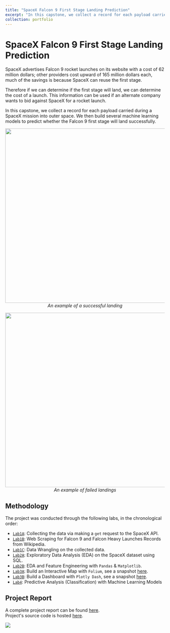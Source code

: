 ```yaml
---
title: "SpaceX Falcon 9 First Stage Landing Prediction"
excerpt: "In this capstone, we collect a record for each payload carried during a SpaceX mission into outer space. We then build several machine learning models to predict whether the Falcon 9 first stage will land successfully.<br/><img src='https://github.com/linhhoang-ex/SpaceX-Falcon9/landing_1.gif'>"
collection: portfolio
---
```


# SpaceX Falcon 9 First Stage Landing Prediction

SpaceX advertises Falcon 9 rocket launches on its website with a cost of 62 million dollars; other providers cost upward of 165 million dollars each, much of the savings is because SpaceX can reuse the first stage. 

Therefore if we can determine if the first stage will land, we can determine the cost of a launch. This information can be used if an alternate company wants to bid against SpaceX for a rocket launch.

In this capstone, we collect a record for each payload carried during a SpaceX mission into outer space. We then build several machine learning models to predict whether the Falcon 9 first stage will land successfully. 


<p align="center">
  <img src="https://github.com/linhhoang-ex/SpaceX-Falcon9/landing_1.gif"  width="550"><br>
  <em>An example of a successful landing</em>
</p>

<p align="center">
  <img src="https://github.com/linhhoang-ex/SpaceX-Falcon9/crash.gif"  width="550"><br>
  <em>An example of failed landings</em>
</p>


## Methodology
The project was conducted through the following labs, in the chronological order: 
* [`Lab1A`](https://github.com/linhhoang-ex/SpaceX-Falcon9/W1A_Data_Collection_API_Lab.ipynb): Collecting the data via making a `get` request to the SpaceX API.
* [`Lab1B`](https://github.com/linhhoang-ex/SpaceX-Falcon9/W1A_Data_Collection_Webscraping.ipynb): Web Scraping for Falcon 9 and Falcon Heavy Launches Records from Wikipedia.
* [`Lab1C`](https://github.com/linhhoang-ex/SpaceX-Falcon9/W1B_Data_Wrangling.ipynb): Data Wrangling on the collected data.
* [`Lab2A`](https://github.com/linhhoang-ex/SpaceX-Falcon9/W2A_Exploratory_Data_Analysis_with_SQL.ipynb): Exploratory Data Analysis (EDA) on the SpaceX dataset using SQL. 
* [`Lab2B`](https://github.com/linhhoang-ex/SpaceX-Falcon9/W2B_Exploratory_Data_Analysis_with_Pandas.ipynb): EDA and Feature Engineering with `Pandas` & `Matplotlib`.
* [`Lab3A`](https://github.com/linhhoang-ex/SpaceX-Falcon9/W3A_Interactive_Visual_Analytics_with_Folium.ipynb): Build an Interactive Map with `Folium`, see a snapshot [here](https://github.com/linhhoang-ex/SpaceX-Falcon9/W3A_launch_site_marker_cluster.png). 
* [`Lab3B`](https://github.com/linhhoang-ex/SpaceX-Falcon9/W3B_SpaceX_Dash_App.py): Build a Dashboard with `Plotly Dash`, see a snapshot [here](https://github.com/linhhoang-ex/SpaceX-Falcon9/W3B-dashboard-1-ipad.jpg).
* [`Lab4`](https://github.com/linhhoang-ex/SpaceX-Falcon9/W4_SpaceX_Machine_Learning_Prediction.ipynb): Predictive Analysis (Classification) with Machine Learning Models


## Project Report
A complete project report can be found [here](https://github.com/linhhoang-ex/SpaceX-Falcon9/ds-capstone-project-report.pdf). <br>
Project's source code is hosted [here](https://github.com/linhhoang-ex/SpaceX-Falcon9). 

![](https://github.com/linhhoang-ex/SpaceX-Falcon9/project-report-coverpage.png)



